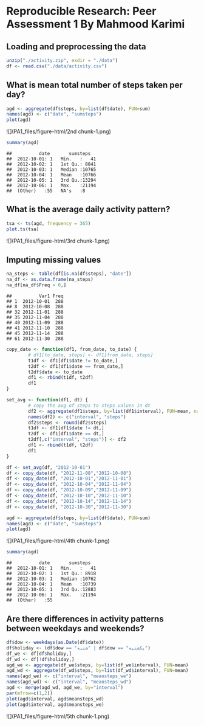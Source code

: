 # Reproducible Research: Peer Assessment 1 By Mahmood Karimi


## Loading and preprocessing the data

```r
unzip("./activity.zip", exdir = "./data")
df <- read.csv("./data/activity.csv")
```


## What is mean total number of steps taken per day?

```r
agd <- aggregate(df$steps, by=list(df$date), FUN=sum)
names(agd) <- c("date", "sumsteps")
plot(agd)
```

![](PA1_files/figure-html/2nd chunk-1.png)<!-- -->

```r
summary(agd)
```

```
##          date       sumsteps    
##  2012-10-01: 1   Min.   :   41  
##  2012-10-02: 1   1st Qu.: 8841  
##  2012-10-03: 1   Median :10765  
##  2012-10-04: 1   Mean   :10766  
##  2012-10-05: 1   3rd Qu.:13294  
##  2012-10-06: 1   Max.   :21194  
##  (Other)   :55   NA's   :8
```


## What is the average daily activity pattern?

```r
tsa <- ts(agd, frequency = 365)
plot.ts(tsa)
```

![](PA1_files/figure-html/3rd chunk-1.png)<!-- -->

## Imputing missing values

```r
na_steps <- table(df[is.na(df$steps), "date"])
na_df <- as.data.frame(na_steps)
na_df[na_df$Freq > 0,]
```

```
##          Var1 Freq
## 1  2012-10-01  288
## 8  2012-10-08  288
## 32 2012-11-01  288
## 35 2012-11-04  288
## 40 2012-11-09  288
## 41 2012-11-10  288
## 45 2012-11-14  288
## 61 2012-11-30  288
```

```r
copy_date <- function(df1, from_date, to_date) {
        # df1[to_date, steps] <- df1[from_date, steps]
        t1df <- df1[df1$date != to_date,]
        t2df <- df1[df1$date == from_date,]
        t2df$date <- to_date
        df1 <- rbind(t1df, t2df)
        df1
}

set_avg <- function(df1, dt) {
        # copy the avg of steps to steps values in dt
        df2 <- aggregate(df1$steps, by=list(df1$interval), FUN=mean, na.rm=TRUE)
        names(df2) <- c("interval", "steps")
        df2$steps <- round(df2$steps)
        t1df <- df1[df1$date != dt,]
        t2df <- df1[df1$date == dt,]
        t2df[,c("interval", "steps")] <- df2
        df1 <- rbind(t1df, t2df)
        df1
}

df <- set_avg(df, "2012-10-01")
df <- copy_date(df, "2012-11-08","2012-10-08")
df <- copy_date(df, "2012-10-01","2012-11-01")
df <- copy_date(df, "2012-10-04","2012-11-04")
df <- copy_date(df, "2012-10-09","2012-11-09")
df <- copy_date(df, "2012-10-10","2012-11-10")
df <- copy_date(df, "2012-10-14","2012-11-14")
df <- copy_date(df, "2012-10-30","2012-11-30")

agd <- aggregate(df$steps, by=list(df$date), FUN=sum)
names(agd) <- c("date", "sumsteps")
plot(agd)
```

![](PA1_files/figure-html/4th chunk-1.png)<!-- -->

```r
summary(agd)
```

```
##          date       sumsteps    
##  2012-10-01: 1   Min.   :   41  
##  2012-10-02: 1   1st Qu.: 8918  
##  2012-10-03: 1   Median :10762  
##  2012-10-04: 1   Mean   :10739  
##  2012-10-05: 1   3rd Qu.:12883  
##  2012-10-06: 1   Max.   :21194  
##  (Other)   :55
```


## Are there differences in activity patterns between weekdays and weekends?

```r
df$dow <- weekdays(as.Date(df$date))
df$holiday <- (df$dow == "شنبه" | df$dow == "يكشنبه")
df_we <- df[df$holiday,]
df_wd <- df[!df$holiday,]
agd_we <- aggregate(df_we$steps, by=list(df_we$interval), FUN=mean)
agd_wd <- aggregate(df_wd$steps, by=list(df_wd$interval), FUN=mean)
names(agd_we) <- c("interval", "meansteps_we")
names(agd_wd) <- c("interval", "meansteps_wd")
agd <- merge(agd_wd, agd_we, by="interval")
par(mfrow=c(1,2))
plot(agd$interval, agd$meansteps_wd)
plot(agd$interval, agd$meansteps_we)
```

![](PA1_files/figure-html/5th chunk-1.png)<!-- -->
